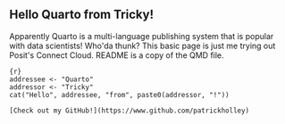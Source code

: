 ## Hello Quarto from Tricky!

Apparently Quarto is a multi-language publishing system that is popular with data scientists! Who'da thunk? This basic page is just me trying out Posit's Connect Cloud. README is a copy of the QMD file.

```         
{r}
addressee <- "Quarto"
addressor <- "Tricky"
cat("Hello", addressee, "from", paste0(addressor, "!"))
```

```         
[Check out my GitHub!](https://www.github.com/patrickholley)
```
